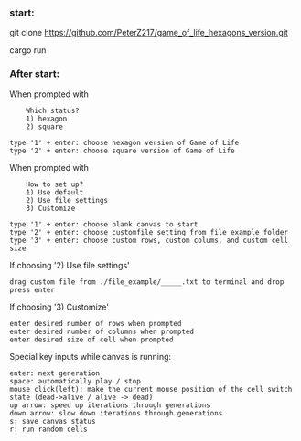 ### start:  
git clone https://github.com/PeterZ217/game_of_life_hexagons_version.git

cargo run  

### After start:  
When prompted with 

        Which status?
        1) hexagon
        2) square

    type '1' + enter: choose hexagon version of Game of Life
    type '2' + enter: choose square version of Game of Life

When prompted with

        How to set up?
        1) Use default 
        2) Use file settings 
        3) Customize

    type '1' + enter: choose blank canvas to start
    type '2' + enter: choose customfile setting from file_example folder
    type '3' + enter: choose custom rows, custom colums, and custom cell size

If choosing '2) Use file settings'

    drag custom file from ./file_example/_____.txt to terminal and drop
    press enter

If choosing '3) Customize'

    enter desired number of rows when prompted
    enter desired number of columns when prompted
    enter desired size of cell when prompted

Special key inputs while canvas is running:

    enter: next generation  
    space: automatically play / stop   
    mouse click(left): make the current mouse position of the cell switch state (dead->alive / alive -> dead)
    up arrow: speed up iterations through generations
    down arrow: slow down iterations through generations
    s: save canvas status
    r: run random cells
